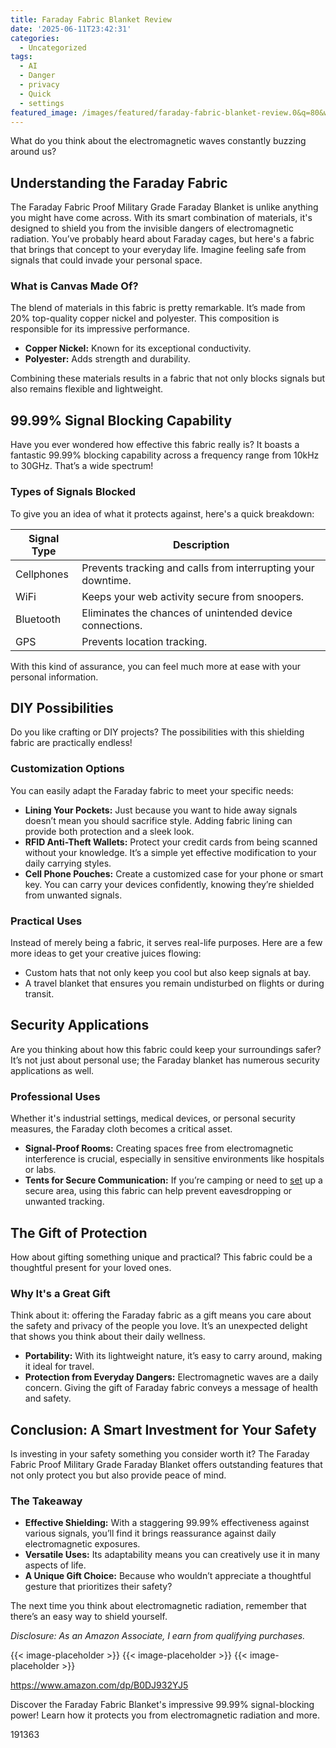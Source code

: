 ```yaml
---
title: Faraday Fabric Blanket Review
date: '2025-06-11T23:42:31'
categories:
  - Uncategorized
tags:
  - AI
  - Danger
  - privacy
  - Quick
  - settings
featured_image: /images/featured/faraday-fabric-blanket-review.0&q=80&w=1080
---
```


<p>What do you think about the electromagnetic waves constantly buzzing around us?</p> <p><a rel="nofollow" target="_blank" title="Faraday Fabric Proof Military Grade Faraday Blanket RF Shielding Fabric Shielding Fabric from Signals Bluetooth GPS Signal Blocker WiFi Jammer,gold-2x1.1m" href="https://www.amazon.com/dp/B0DJ932YJ5?tag=8118903-20" style='text-decoration: none; box-shadow: none;'></a></p> <p><a rel="nofollow" target="_blank" title="See the Faraday Fabric Proof Military Grade Faraday Blanket RF Shielding Fabric Shielding Fabric from Signals Bluetooth GPS Signal Blocker WiFi Jammer,gold-2x1.1m in detail." href="https://www.amazon.com/dp/B0DJ932YJ5?tag=8118903-20" style='text-decoration: none; box-shadow: none;'></a></p> <h2>Understanding the Faraday Fabric</h2> <p>The Faraday Fabric Proof Military Grade Faraday Blanket is unlike anything you might have come across. With its smart combination of materials, it's designed to shield you from the invisible dangers of electromagnetic radiation. You’ve probably heard about Faraday cages, but here's a fabric that brings that concept to your everyday life. Imagine feeling safe from signals that could invade your personal space.</p> <h3>What is Canvas Made Of?</h3> <p>The blend of materials in this fabric is pretty remarkable. It’s made from 20% top-quality copper nickel and polyester. This composition is responsible for its impressive performance.</p> <ul> <li> <strong>Copper Nickel:</strong> Known for its exceptional conductivity.</li> <li> <strong>Polyester:</strong> Adds strength and durability.</li> </ul> <p>Combining these materials results in a fabric that not only blocks signals but also remains flexible and lightweight.</p> <h2>99.99% Signal Blocking Capability</h2> <p>Have you ever wondered how effective this fabric really is? It boasts a fantastic 99.99% blocking capability across a frequency range from 10kHz to 30GHz. That’s a wide spectrum!</p> <h3>Types of Signals Blocked</h3> <p>To give you an idea of what it protects against, here's a quick breakdown:</p> <table> <thead> <tr> <th>Signal Type</th> <th>Description</th> </tr> </thead> <tbody> <tr> <td>Cellphones</td> <td>Prevents tracking and calls from interrupting your downtime.</td> </tr> <tr> <td>WiFi</td> <td>Keeps your web activity secure from snoopers.</td> </tr> <tr> <td>Bluetooth</td> <td>Eliminates the chances of unintended device connections.</td> </tr> <tr> <td>GPS</td> <td>Prevents location tracking.</td> </tr> </tbody> </table> <p>With this kind of assurance, you can feel much more at ease with your personal information.</p> <p><a rel="nofollow" target="_blank" title="Faraday Fabric Proof Military Grade Faraday Blanket RF Shielding Fabric Shielding Fabric from Signals Bluetooth GPS Signal Blocker WiFi Jammer,gold-2x1.1m" href="https://www.amazon.com/dp/B0DJ932YJ5?tag=8118903-20" style='text-decoration: none; box-shadow: none;'></a></p> <p><a rel="nofollow" target="_blank" title="Check out the Faraday Fabric Proof Military Grade Faraday Blanket RF Shielding Fabric Shielding Fabric from Signals Bluetooth GPS Signal Blocker WiFi Jammer,gold-2x1.1m here." href="https://www.amazon.com/dp/B0DJ932YJ5?tag=8118903-20" style='text-decoration: none; box-shadow: none;'></a></p> </p><p></p><p></p><p></p><p></p><p></p><p><h2>DIY Possibilities</h2> <p>Do you like crafting or DIY projects? The possibilities with this shielding fabric are practically endless!</p> <h3>Customization Options</h3> <p>You can easily adapt the Faraday fabric to meet your specific needs:</p> <ul> <li> <strong>Lining Your Pockets:</strong> Just because you want to hide away signals doesn’t mean you should sacrifice style. Adding fabric lining can provide both protection and a sleek look.</li> <li> <strong>RFID Anti-Theft Wallets:</strong> Protect your credit cards from being scanned without your knowledge. It’s a simple yet effective modification to your daily carrying styles.</li> <li> <strong>Cell Phone Pouches:</strong> Create a customized case for your phone or smart key. You can carry your devices confidently, knowing they’re shielded from unwanted signals.</li> </ul> <h3>Practical Uses</h3> <p>Instead of merely being a fabric, it serves real-life purposes. Here are a few more ideas to get your creative juices flowing:</p> <ul> <li>Custom hats that not only keep you cool but also keep signals at bay.</li> <li>A travel blanket that ensures you remain undisturbed on flights or during transit.</li> </ul> <h2>Security Applications</h2> <p>Are you thinking about how this fabric could keep your surroundings safer? It’s not just about personal use; the Faraday blanket has numerous security applications as well.</p> <h3>Professional Uses</h3> <p>Whether it's industrial settings, medical devices, or personal security measures, the Faraday cloth becomes a critical asset.</p> <ul> <li> <strong>Signal-Proof Rooms:</strong> Creating spaces free from electromagnetic interference is crucial, especially in sensitive environments like hospitals or labs.</li> <li> <strong>Tents for Secure Communication:</strong> If you’re camping or need to <a href="https://scambytes360.com/freezing-a-seniors-credit-to-prevent-fraud/" title="How to Freeze a Senior’s Credit to Prevent Fraud"  data-wpil-monitor-id="104">set</a> up a secure area, using this fabric can help prevent eavesdropping or unwanted tracking.</li> </ul> <p><a rel="nofollow" target="_blank" title="Faraday Fabric Proof Military Grade Faraday Blanket RF Shielding Fabric Shielding Fabric from Signals Bluetooth GPS Signal Blocker WiFi Jammer,gold-2x1.1m" href="https://www.amazon.com/dp/B0DJ932YJ5?tag=8118903-20" style='text-decoration: none; box-shadow: none;'></a></p> <h2>The Gift of Protection</h2> <p>How about gifting something unique and practical? This fabric could be a thoughtful present for your loved ones.</p> <h3>Why It's a Great Gift</h3> <p>Think about it: offering the Faraday fabric as a gift means you care about the safety and privacy of the people you love. It’s an unexpected delight that shows you think about their daily wellness.</p> <ul> <li> <strong>Portability:</strong> With its lightweight nature, it’s easy to carry around, making it ideal for travel.</li> <li> <strong>Protection from Everyday Dangers:</strong> Electromagnetic waves are a daily concern. Giving the gift of Faraday fabric conveys a message of health and safety.</li> </ul> <h2>Conclusion: A Smart Investment for Your Safety</h2> <p>Is investing in your safety something you consider worth it? The Faraday Fabric Proof Military Grade Faraday Blanket offers outstanding features that not only protect you but also provide peace of mind.</p> <h3>The Takeaway</h3> <ul> <li> <strong>Effective Shielding:</strong> With a staggering 99.99% effectiveness against various signals, you’ll find it brings reassurance against daily electromagnetic exposures.</li> <li> <strong>Versatile Uses:</strong> Its adaptability means you can creatively use it in many aspects of life.</li> <li> <strong>A Unique Gift Choice:</strong> Because who wouldn’t appreciate a thoughtful gesture that prioritizes their safety?</li> </ul> <p>The next time you think about electromagnetic radiation, remember that there’s an easy way to shield yourself.</p> <p><a rel="nofollow" target="_blank" title="Learn more about the Faraday Fabric Proof Military Grade Faraday Blanket RF Shielding Fabric Shielding Fabric from Signals Bluetooth GPS Signal Blocker WiFi Jammer,gold-2x1.1m here." href="https://www.amazon.com/dp/B0DJ932YJ5?tag=8118903-20" style='text-decoration: none; box-shadow: none;'></a></p> <p><i>Disclosure: As an Amazon Associate, I earn from qualifying purchases.</i></p>
{{< image-placeholder >}}
{{< image-placeholder >}}
{{< image-placeholder >}}




https://www.amazon.com/dp/B0DJ932YJ5

Discover the Faraday Fabric Blanket's impressive 99.99% signal-blocking power! Learn how it protects you from electromagnetic radiation and more.

191363

